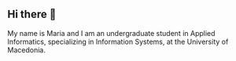 ## Hi there 👋
My name is Maria and I am an undergraduate student in Applied Informatics, specializing in Information Systems, at the University of Macedonia.
